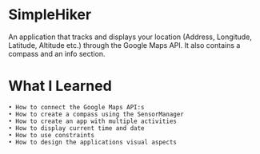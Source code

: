 # SimpleHiker
An application that tracks and displays your location (Address, Longitude, Latitude, Altitude etc.) through the Google Maps API. It also contains a compass and an info section.

# What I Learned
	• How to connect the Google Maps API:s
	• How to create a compass using the SensorManager
	• How to create an app with multiple activities
	• How to display current time and date
	• How to use constraints
	• How to design the applications visual aspects

